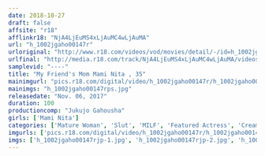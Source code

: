 ```yaml
---
date: 2018-10-27
draft: false
affsite: "r18"
afflinkr18: "NjA4LjEuMS4xLjAuMC4wLjAuMA"
url: "h_1002jgaho00147r"
urloriginal: "http://www.r18.com/videos/vod/movies/detail/-/id=h_1002jgaho00147r"
urlfinal: "http://media.r18.com/track/NjA4LjEuMS4xLjAuMC4wLjAuMA/videos/vod/movies/detail/-/id=h_1002jgaho00147r"
samplevid: "----"
title: "My Friend's Mom Mami Nita , 35"
mainimgurl: "pics.r18.com/digital/video/h_1002jgaho00147r/h_1002jgaho00147rps.jpg"
mainimgs: "h_1002jgaho00147rps.jpg"
releasedate: "Nov. 06, 2017"
duration: 100
productioncomp: "Jukujo Gahousha"
girls: ['Mami Nita']
categories: ['Mature Woman', 'Slut', 'MILF', 'Featured Actress', 'Creampie']
imgurls: ['pics.r18.com/digital/video/h_1002jgaho00147r/h_1002jgaho00147rjp-1.jpg', 'pics.r18.com/digital/video/h_1002jgaho00147r/h_1002jgaho00147rjp-2.jpg', 'pics.r18.com/digital/video/h_1002jgaho00147r/h_1002jgaho00147rjp-3.jpg', 'pics.r18.com/digital/video/h_1002jgaho00147r/h_1002jgaho00147rjp-4.jpg', 'pics.r18.com/digital/video/h_1002jgaho00147r/h_1002jgaho00147rjp-5.jpg', 'pics.r18.com/digital/video/h_1002jgaho00147r/h_1002jgaho00147rjp-6.jpg', 'pics.r18.com/digital/video/h_1002jgaho00147r/h_1002jgaho00147rjp-7.jpg', 'pics.r18.com/digital/video/h_1002jgaho00147r/h_1002jgaho00147rjp-8.jpg', 'pics.r18.com/digital/video/h_1002jgaho00147r/h_1002jgaho00147rjp-9.jpg', 'pics.r18.com/digital/video/h_1002jgaho00147r/h_1002jgaho00147rjp-10.jpg', 'pics.r18.com/digital/video/h_1002jgaho00147r/h_1002jgaho00147rjp-11.jpg', 'pics.r18.com/digital/video/h_1002jgaho00147r/h_1002jgaho00147rjp-12.jpg', 'pics.r18.com/digital/video/h_1002jgaho00147r/h_1002jgaho00147rjp-13.jpg', 'pics.r18.com/digital/video/h_1002jgaho00147r/h_1002jgaho00147rjp-14.jpg', 'pics.r18.com/digital/video/h_1002jgaho00147r/h_1002jgaho00147rjp-15.jpg', 'pics.r18.com/digital/video/h_1002jgaho00147r/h_1002jgaho00147rjp-16.jpg', 'pics.r18.com/digital/video/h_1002jgaho00147r/h_1002jgaho00147rjp-17.jpg', 'pics.r18.com/digital/video/h_1002jgaho00147r/h_1002jgaho00147rjp-18.jpg', 'pics.r18.com/digital/video/h_1002jgaho00147r/h_1002jgaho00147rjp-19.jpg', 'pics.r18.com/digital/video/h_1002jgaho00147r/h_1002jgaho00147rjp-20.jpg']
imgs: ['h_1002jgaho00147rjp-1.jpg', 'h_1002jgaho00147rjp-2.jpg', 'h_1002jgaho00147rjp-3.jpg', 'h_1002jgaho00147rjp-4.jpg', 'h_1002jgaho00147rjp-5.jpg', 'h_1002jgaho00147rjp-6.jpg', 'h_1002jgaho00147rjp-7.jpg', 'h_1002jgaho00147rjp-8.jpg', 'h_1002jgaho00147rjp-9.jpg', 'h_1002jgaho00147rjp-10.jpg', 'h_1002jgaho00147rjp-11.jpg', 'h_1002jgaho00147rjp-12.jpg', 'h_1002jgaho00147rjp-13.jpg', 'h_1002jgaho00147rjp-14.jpg', 'h_1002jgaho00147rjp-15.jpg', 'h_1002jgaho00147rjp-16.jpg', 'h_1002jgaho00147rjp-17.jpg', 'h_1002jgaho00147rjp-18.jpg', 'h_1002jgaho00147rjp-19.jpg', 'h_1002jgaho00147rjp-20.jpg']
---
```

